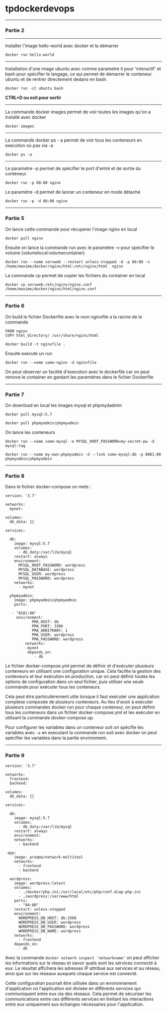 # tpdockerdevops

---

### Partie 2 

-----

Installer l'image hello-world avec docker et la démarrer

`docker run hello-world`

-----

Installation d'une image ubuntu avec comme parametre it pour 'interactif' et bash pour spécifier le langage, ce qui permet de demarrer le conteneur ubuntu et de rentrer directement dedans en bash.

`docker run -it ubuntu bash`

**CTRL+D ou exit pour sortir**

---

La commande docker images permet de voir toutes les images qu'on a installé avec docker

`docker images`

---

La commande docker ps - a permet de voir tous les conteneurs en execution où pas via -a

`docker ps -a`

---

Le parametre -p permet de spécifier le port d'entré et de sortie du conteneur.

`docker run -p 80:80 nginx`

Le paramètre -d permet de lancer un conteneur en mode détaché

`docker run -p -d 80:80 nginx`

---

### Partie 5

On lance cette commande pour récuperer l'image nginx en local

`docker pull nginx`

Ensuite on lance la commande run avec le paramètre -v pour spécifier le volume (volumelocal:volumecontainer)

`docker run --name servweb --restart unless-stopped -d -p 80:80 -v /home/maxime/docker/nginx/html:/etc/nginx/html  nginx`

La commande cp permet de copier les fichiers du container en local

`docker cp servweb:/etc/nginx/nginx.conf /home/maxime/docker/nginx/html/nginx.conf`

---

### Partie 6

On build le fichier Dockerfile avec le nom nginxfile a la racine de la commande

```
FROM nginx
COPY html_directory/ /usr/share/nginx/html
```

`docker build -t nginxfile .`

Ensuite execute un run

`docker run --name some-nginx -d nginxfile`

On peut observer un facilité d'éxecution avec le dockerfile car on peut remove le container en gardant les paramètres dans le fichier Dockerfile

---

### Partie 7

On download en local les images mysql et phpmydadmin

`docker pull mysql:5.7`

`docker pull phpmyadmin/phpmyadmin`

On lance les conteneurs

`docker run --name some-mysql -e MYSQL_ROOT_PASSWORD=my-secret-pw -d mysql:tag`

`docker run --name my-own-phpmyadmin -d --link some-mysql:db -p 8081:80 phpmyadmin/phpmyadmin`

---

### Partie 8

Dans le fichier docker-compose on mets :

```
version: '3.7'

networks:
  mynet:

volumes:
  db_data: {}

services:

  db:
    image: mysql:5.7
    volumes:
      - db_data:/var/lib/mysql
    restart: always
    environment:
      MYSQL_ROOT_PASSWORD: wordpress
      MYSQL_DATABASE: wordpress
      MYSQL_USER: wordpress
      MYSQL_PASSWORD: wordpress
    networks:
      - mynet

  phpmyadmin:
    image: phpmyadmin/phpmyadmin
    ports:

   - "8181:80"
     environment:
            PMA_HOST: db
            PMA_PORT: 3306
            PMA_ARBITRARY: 1
            PMA_USER: wordpress
            PMA_PASSWORD: wordpress
         networks:
        - mynet
          depends_on:
             - db
```

Le fichier docker-compose.yml permet de définir et d'exécuter plusieurs conteneurs en utilisant une configuration unique. Cela facilite la gestion des conteneurs et leur exécution en production, car on peut définir toutes les options de configuration dans un seul fichier, puis utiliser une seule commande pour exécuter tous les conteneurs.

Cela peut être particulièrement utile lorsque il faut exécuter une application complexe composée de plusieurs conteneurs. Au lieu d'avoir à exécuter plusieurs commandes docker run pour chaque conteneur, on peut définir tous les conteneurs dans un fichier docker-compose.yml et les exécuter en utilisant la commande docker-compose up.


Pour configurer les variables dans un conteneur soit on spécifie les variables avec `-e` en executant la commande run soit avec docker on peut spécifier les variables dans la partie environment.

---

### Partie 9

```
version: '3.7'
 
networks:
  frontend:
  backend:
 
volumes:
  db_data: {}
 
services:
 
  db:
    image: mysql:5.7
    volumes:
      - db_data:/var/lib/mysql
    restart: always
    environment:
    networks:
      - backend
 
 app:
    image: praqma/network-multitool
    networks:
      - frontend
      - backend
 
  wordpress:
    image: wordpress:latest
    volumes:
      - ./docker/php.ini:/usr/local/etc/php/conf.d/wp-php.ini
      - ./wordpress:/var/www/html
    ports:
      - "84:80"
    restart: unless-stopped
    environment:
      WORDPRESS_DB_HOST: db:3306
      WORDPRESS_DB_USER: wordpress
      WORDPRESS_DB_PASSWORD: wordpress
      WORDPRESS_DB_NAME: wordpress
    networks:
      - frontend
    depends_on:
      - db
```

Avec la commande `docker network inspect 'networkname'` on peut afficher les informations sur le réseau et savoir quels sont les sérvices connecté à eux. Le résultat affichera les adresses IP attribué aux services et au réseau, ainsi que sur les réseaux auxquels chaque service est connecté.

Cette configuration pourrait être utilisée dans un environnement d'application où l'application est divisée en différents services qui communiquent entre eux via des réseaux.
Cela permet de sécuriser les communications entre ces différents services en limitant les interactions entre eux uniquement aux échanges nécessaires pour l'application.




